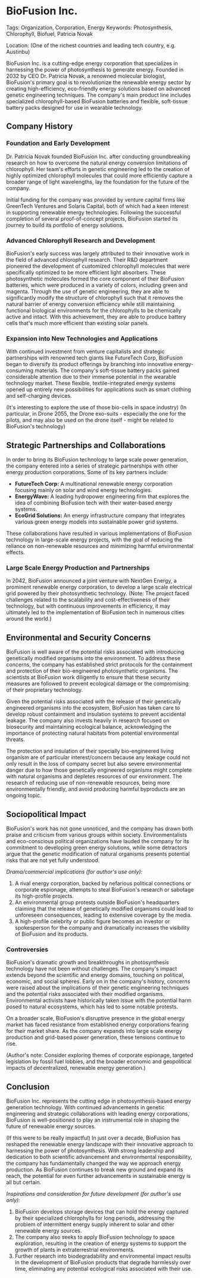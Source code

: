 # BioFusion Inc.

Tags: Organization, Corporation, Energy
Keywords: Photosynthesis, Chlorophyll, Biofuel, Patricia Novak

Location: (One of the richest countries and leading tech country, e.g. Austinbu)

BioFusion Inc. is a cutting-edge energy corporation that specializes in harnessing the power of photosynthesis to generate energy. Founded in 2032 by CEO Dr. Patricia Novak, a renowned molecular biologist, BioFusion's primary goal is to revolutionize the renewable energy sector by creating high-efficiency, eco-friendly energy solutions based on advanced genetic engineering techniques. The company's main product line includes specialized chlorophyll-based BioFusion batteries and flexible, soft-tissue battery packs designed for use in wearable technology.

## Company History

### Foundation and Early Development

Dr. Patricia Novak founded BioFusion Inc. after conducting groundbreaking research on how to overcome the natural energy conversion limitations of chlorophyll. Her team's efforts in genetic engineering led to the creation of highly optimized chlorophyll molecules that could more efficiently capture a broader range of light wavelengths, lay the foundation for the future of the company.

Initial funding for the company was provided by venture capital firms like GreenTech Ventures and Solaris Capital, both of which had a keen interest in supporting renewable energy technologies. Following the successful completion of several proof-of-concept projects, BioFusion started its journey to build its portfolio of energy solutions.

### Advanced Chlorophyll Research and Development

BioFusion's early success was largely attributed to their innovative work in the field of advanced chlorophyll research. Their R&D department pioneered the development of customized chlorophyll molecules that were specifically optimized to be more efficient light absorbers. These photosynthetic molecules formed the core component of their BioFusion batteries, which were produced in a variety of colors, including green and magenta. Through the use of genetic engineering, they are able to significantly modify the structure of chlorophyll such that it removes the natural barrier of energy conversion efficiency while still maintaining functional biological environments for the chlorophylls to be chemically active and intact. With this achievement, they are able to produce battery cells that's much more efficient than existing solar panels.

### Expansion into New Technologies and Applications

With continued investment from venture capitalists and strategic partnerships with renowned tech giants like FutureTech Corp, BioFusion began to diversify its product offerings by branching into innovative energy-consuming materials. The company's soft-tissue battery packs gained considerable attention due to their immense potential in the wearable technology market. These flexible, textile-integrated energy systems opened up entirely new possibilities for applications such as smart clothing and self-charging devices.

(It's interesting to explore the use of those bio-cells in space industry)
(In particular, in Drone 2055, the Drone exo-suits - especially the one for the pilots, and may also be used on the drone itself - might be related to BioFusion's technology)

## Strategic Partnerships and Collaborations

In order to bring its BioFusion technology to large scale power generation, the company entered into a series of strategic partnerships with other energy production corporations. Some of its key partners include:

- **FutureTech Corp:** A multinational renewable energy corporation focusing mainly on solar and wind energy technologies. 
- **EnergyWave:** A leading hydropower engineering firm that explores the idea of combining BioFusion tech with their water-based energy systems.
- **EcoGrid Solutions:** An energy infrastructure company that integrates various green energy models into sustainable power grid systems.

These collaborations have resulted in various implementations of BioFusion technology in large-scale energy projects, with the goal of reducing the reliance on non-renewable resources and minimizing harmful environmental effects.

### Large Scale Energy Production and Partnerships

In 2042, BioFusion announced a joint venture with NextGen Energy, a prominent renewable energy corporation, to develop a large scale electrical grid powered by their photosynthetic technology. (Note: The project faced challenges related to the scalability and cost-effectiveness of their technology, but with continuous improvements in efficiency, it may ultimately led to the implementation of BioFusion tech in numerous cities around the world.)

## Environmental and Security Concerns

BioFusion is well aware of the potential risks associated with introducing genetically modified organisms into the environment. To address these concerns, the company has established strict protocols for the containment and protection of their bio-engineered photosynthetic organisms. The scientists at BioFusion work diligently to ensure that these security measures are followed to prevent ecological damage or the compromising of their proprietary technology.

Given the potential risks associated with the release of their genetically engineered organisms into the ecosystem, BioFusion has taken care to develop robust containment and insulation systems to prevent accidental leakage. The company also invests heavily in research focused on biosecurity and maintaining ecological balance, acknowledging the importance of protecting natural habitats from potential environmental threats.

The protection and insulation of their specially bio-engineered living organism are of particular interest/concern because any leakage could not only result in the loss of company secret but also severe environmental danger due to how those genetically engineered organisms might complete with natural organisms and depletes resources of our environment. The research of reducing use of non-renewable resources, being more environmentally friendly, and avoid producing harmful byproducts are an ongoing topic.

## Sociopolitical Impact

BioFusion's work has not gone unnoticed, and the company has drawn both praise and criticism from various groups within society. Environmentalists and eco-conscious political organizations have lauded the company for its commitment to developing green energy solutions, while some detractors argue that the genetic modification of natural organisms presents potential risks that are not yet fully understood.

_Drama/commercial implications (for author's use only):_

1. A rival energy corporation, backed by nefarious political connections or corporate espionage, attempts to steal BioFusion's research or sabotage its high-profile projects.
2. An environmental group protests outside BioFusion's headquarters claiming that the release of genetically modified organisms could lead to unforeseen consequences, leading to extensive coverage by the media.
3. A high-profile celebrity or public figure becomes an investor or spokesperson for the company and dramatically increases the visibility of BioFusion and its products.

### Controversies

BioFusion's dramatic growth and breakthroughs in photosynthesis technology have not been without challenges. The company's impact extends beyond the scientific and energy domains, touching on political, economic, and social spheres. Early on in the company's history, concerns were raised about the implications of their genetic engineering techniques and the potential risks associated with their modified organisms. Environmental activists have historically taken issue with the potential harm posed to natural ecosystems, which has led to some notable protests.

On a broader scale, BioFusion's disruptive presence in the global energy market has faced resistance from established energy corporations fearing for their market share. As the company expands into large scale energy production and grid-based power generation, these tensions continue to rise.

(Author's note: Consider exploring themes of corporate espionage, targeted legislation by fossil fuel lobbies, and the broader economic and geopolitical impacts of decentralized, renewable energy generation.)

## Conclusion

BioFusion Inc. represents the cutting edge in photosynthesis-based energy generation technology. With continued advancements in genetic engineering and strategic collaborations with leading energy corporations, BioFusion is well-positioned to play an instrumental role in shaping the future of renewable energy sources.

(If this were to be really impactful) In just over a decade, BioFusion has reshaped the renewable energy landscape with their innovative approach to harnessing the power of photosynthesis. With strong leadership and dedication to both scientific advancement and environmental responsibility, the company has fundamentally changed the way we approach energy production. As BioFusion continues to break new ground and expand its reach, the potential for even further advancements in sustainable energy is all but certain.

_Inspirations and consideration for future development (for author's use only):_

1. BioFusion develops storage devices that can hold the energy captured by their specialized chlorophylls for long periods, addressing the problem of intermittent energy supply inherent to solar and other renewable energy sources.
2. The company also seeks to apply BioFusion technology to space exploration, resulting in the creation of energy systems to support the growth of plants in extraterrestrial environments.
3. Further research into biodegradability and environmental impact results in the development of BioFusion products that degrade harmlessly over time, eliminating any potential ecological risks associated with their use.
